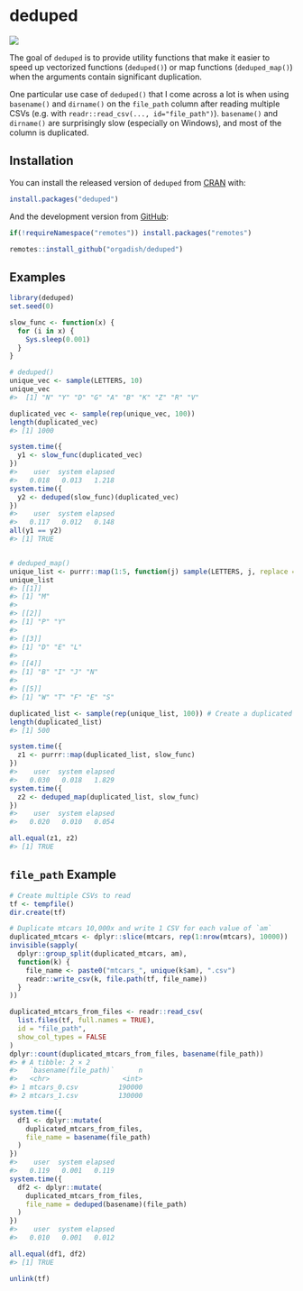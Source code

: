 
<!-- README.md is generated from README.Rmd. Please edit that file -->

# deduped

<!-- badges: start -->

[![](https://cranlogs.r-pkg.org/badges/deduped)](https://cran.r-project.org/package=deduped)
<!-- badges: end -->

The goal of `deduped` is to provide utility functions that make it
easier to speed up vectorized functions (`deduped()`) or map functions
(`deduped_map()`) when the arguments contain significant duplication.

One particular use case of `deduped()` that I come across a lot is when
using `basename()` and `dirname()` on the `file_path` column after
reading multiple CSVs (e.g. with
`readr::read_csv(..., id="file_path")`). `basename()` and `dirname()`
are surprisingly slow (especially on Windows), and most of the column is
duplicated.

## Installation

You can install the released version of `deduped` from
[CRAN](https://cran.r-project.org/package=deduped) with:

``` r
install.packages("deduped")
```

And the development version from
[GitHub](https://github.com/orgadish/deduped):

``` r
if(!requireNamespace("remotes")) install.packages("remotes")

remotes::install_github("orgadish/deduped")
```

## Examples

``` r
library(deduped)
set.seed(0)

slow_func <- function(x) {
  for (i in x) {
    Sys.sleep(0.001)
  }
}

# deduped()
unique_vec <- sample(LETTERS, 10)
unique_vec
#>  [1] "N" "Y" "D" "G" "A" "B" "K" "Z" "R" "V"

duplicated_vec <- sample(rep(unique_vec, 100))
length(duplicated_vec)
#> [1] 1000

system.time({
  y1 <- slow_func(duplicated_vec)
})
#>    user  system elapsed 
#>   0.018   0.013   1.218
system.time({
  y2 <- deduped(slow_func)(duplicated_vec)
})
#>    user  system elapsed 
#>   0.117   0.012   0.148
all(y1 == y2)
#> [1] TRUE


# deduped_map()
unique_list <- purrr::map(1:5, function(j) sample(LETTERS, j, replace = TRUE))
unique_list
#> [[1]]
#> [1] "M"
#> 
#> [[2]]
#> [1] "P" "Y"
#> 
#> [[3]]
#> [1] "D" "E" "L"
#> 
#> [[4]]
#> [1] "B" "I" "J" "N"
#> 
#> [[5]]
#> [1] "W" "T" "F" "E" "S"

duplicated_list <- sample(rep(unique_list, 100)) # Create a duplicated list
length(duplicated_list)
#> [1] 500

system.time({
  z1 <- purrr::map(duplicated_list, slow_func)
})
#>    user  system elapsed 
#>   0.030   0.018   1.829
system.time({
  z2 <- deduped_map(duplicated_list, slow_func)
})
#>    user  system elapsed 
#>   0.020   0.010   0.054

all.equal(z1, z2)
#> [1] TRUE
```

## `file_path` Example

``` r
# Create multiple CSVs to read
tf <- tempfile()
dir.create(tf)

# Duplicate mtcars 10,000x and write 1 CSV for each value of `am`
duplicated_mtcars <- dplyr::slice(mtcars, rep(1:nrow(mtcars), 10000))
invisible(sapply(
  dplyr::group_split(duplicated_mtcars, am),
  function(k) {
    file_name <- paste0("mtcars_", unique(k$am), ".csv")
    readr::write_csv(k, file.path(tf, file_name))
  }
))

duplicated_mtcars_from_files <- readr::read_csv(
  list.files(tf, full.names = TRUE),
  id = "file_path",
  show_col_types = FALSE
)
dplyr::count(duplicated_mtcars_from_files, basename(file_path))
#> # A tibble: 2 × 2
#>   `basename(file_path)`      n
#>   <chr>                  <int>
#> 1 mtcars_0.csv          190000
#> 2 mtcars_1.csv          130000

system.time({
  df1 <- dplyr::mutate(
    duplicated_mtcars_from_files,
    file_name = basename(file_path)
  )
})
#>    user  system elapsed 
#>   0.119   0.001   0.119
system.time({
  df2 <- dplyr::mutate(
    duplicated_mtcars_from_files,
    file_name = deduped(basename)(file_path)
  )
})
#>    user  system elapsed 
#>   0.010   0.001   0.012

all.equal(df1, df2)
#> [1] TRUE

unlink(tf)
```
